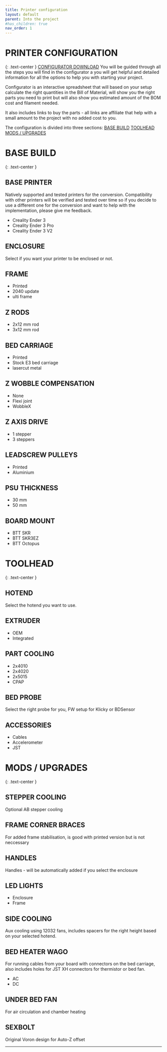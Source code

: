 ```yaml
---
title: Printer configuration
layout: default
parent: Into the project
#has_children: true
nav_order: 1
---
```


# PRINTER CONFIGURATION
{: .text-center }
[CONFIGURATOR DOWNLOAD]
You will be guided through all the steps you will find in the configurator a you will get helpful and detailed information for all the options to help you with starting your project.

Configurator is an interactive spreadsheet that will based on your setup calculate the right quantities in the Bill of Material, will show you the right parts you need to print but will also show you estimated amount of the BOM cost and filament needed.

It also includes links to buy the parts - all links are affiliate that help with a small amount to the project with no added cost to you.

The configuration is divided into three sections:
[BASE BUILD]
[TOOLHEAD]
[MODS / UPGRADES]

# BASE BUILD
{: .text-center }
## BASE PRINTER
Natively supported and tested printers for the conversion. Compatibility with other printers will be verified and tested over time so if you decide to use a different one for the conversion and want to help with the implementation, please give me feedback.
- Creality Ender 3
- Creality Ender 3 Pro
- Creality Ender 3 V2
## ENCLOSURE
Select if you want your printer to be enclosed or not.
## FRAME
- Printed
- 2040 update
- ulti frame
## Z RODS
- 2x12 mm rod
- 3x12 mm rod
## BED CARRIAGE
- Printed
- Stock E3 bed carriage
- lasercut metal
## Z WOBBLE COMPENSATION
- None
- Flexi joint
- WobbleX
## Z AXIS DRIVE
- 1 stepper
- 3 steppers
## LEADSCREW PULLEYS
- Printed
- Aluminium
## PSU THICKNESS
- 30 mm
- 50 mm
## BOARD MOUNT
- BTT SKR
- BTT SKR3EZ
- BTT Octopus

# TOOLHEAD
{: .text-center }
## HOTEND
Select the hotend you want to use.
## EXTRUDER
- OEM
- Integrated
## PART COOLING
- 2x4010
- 2x4020
- 2x5015
- CPAP
## BED PROBE
Select the right probe for you, FW setup for Klicky or BDSensor
## ACCESSORIES
- Cables
- Accelerometer
- JST

# MODS / UPGRADES
{: .text-center }
## STEPPER COOLING
Optional AB stepper cooling
## FRAME CORNER BRACES
For added frame stabilisation, is good with printed version but is not neccessary
## HANDLES
Handles - will be automatically added if you select the enclosure
## LED LIGHTS
- Enclosure
- Frame
## SIDE COOLING
Aux cooling using 12032 fans, includes spacers for the right height based on your selected hotend.
## BED HEATER WAGO
For running cables from your board with connectors on the bed carriage, also includes holes for JST XH connectors for thermistor or bed fan.
- AC
- DC
## UNDER BED FAN
For air circulation and chamber heating
## SEXBOLT
Original Voron design for Auto-Z offset

---
[CONFIGURATOR DOWNLOAD]: LINK
[BASE BUILD]: https://rh3d.github.io/E3NG_docs/configure.html#base-build
[TOOLHEAD]: https://rh3d.github.io/E3NG_docs/configure.html#toolhead
[MODS / UPGRADES]: https://rh3d.github.io/E3NG_docs/configure.html#mods--upgrades
